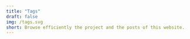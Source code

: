 ```yaml
---
title: "Tags"
draft: false
img: /tags.svg
short: Browse efficiently the project and the posts of this website.
---
```

